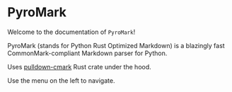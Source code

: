 # PyroMark

Welcome to the documentation of `PyroMark`!

PyroMark (stands for Python Rust Optimized Markdown) is a blazingly fast CommonMark-compliant Markdown parser for Python.

Uses [pulldown-cmark](https://github.com/raphlinus/pulldown-cmark) Rust crate under the hood.

Use the menu on the left to navigate.
